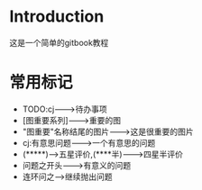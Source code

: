 # Introduction

这是一个简单的gitbook教程

# 常用标记
* TODO:cj--->待办事项
* [图重要系列]--->重要的图
* "图重要"名称结尾的图片--->这是很重要的图片
* cj:有意思问题--->一个有意思的问题
* (*****)-->五星评价,(****半)--->四星半评价
* 问题之开头--->有意义的问题
* 连环问之-->继续抛出问题